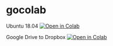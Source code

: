 # gocolab
<a>Ubuntu 18.04</a>
<a href="https://colab.research.google.com/github/et-was/gocolab/blob/main/GColab.ipynb" rel="nofollow"><img src="https://camo.githubusercontent.com/84f0493939e0c4de4e6dbe113251b4bfb5353e57134ffd9fcab6b8714514d4d1/68747470733a2f2f636f6c61622e72657365617263682e676f6f676c652e636f6d2f6173736574732f636f6c61622d62616467652e737667" alt="Open in Colab" data-canonical-src="https://colab.research.google.com/assets/colab-badge.svg" style="max-width: 100%; filter: opacity(1);" data-image-blur-on-load-update-occured="true"></a>

<a>Google Drive to Dropbox</a>
<a href="https://colab.research.google.com/github/et-was/gocolab/blob/main/GDrive2DBox.ipynb" rel="nofollow"><img src="https://camo.githubusercontent.com/84f0493939e0c4de4e6dbe113251b4bfb5353e57134ffd9fcab6b8714514d4d1/68747470733a2f2f636f6c61622e72657365617263682e676f6f676c652e636f6d2f6173736574732f636f6c61622d62616467652e737667" alt="Open in Colab" data-canonical-src="https://colab.research.google.com/assets/colab-badge.svg" style="max-width: 100%; filter: opacity(1);" data-image-blur-on-load-update-occured="true"></a>
